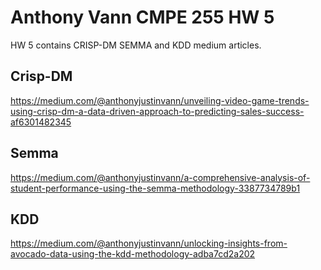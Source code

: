 # Anthony Vann CMPE 255 HW 5
HW 5 contains CRISP-DM SEMMA and KDD medium articles.

## Crisp-DM 
https://medium.com/@anthonyjustinvann/unveiling-video-game-trends-using-crisp-dm-a-data-driven-approach-to-predicting-sales-success-af6301482345

## Semma
https://medium.com/@anthonyjustinvann/a-comprehensive-analysis-of-student-performance-using-the-semma-methodology-3387734789b1

## KDD
https://medium.com/@anthonyjustinvann/unlocking-insights-from-avocado-data-using-the-kdd-methodology-adba7cd2a202

